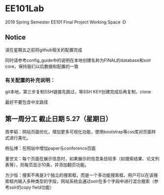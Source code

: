 # EE101Lab
2019 Spring Semester EE101 Final Project Working Space :D

## Notice
请在星期五之前将github相关的配置完成

同时请参考config_guide中的说明在本地创建名称为FINAL的database和solr core，保持我们以后数据和配置的一致


### 有关配置的补充说明：
git本地，第三步复制SSH链接先跳过，等SSH KEY创建完成后再复制，clone

最好不要包含中文路径


## 第一周分工 截止日期 5.27（星期日）

周李韬：网站页面优化，增加更多可视化功能，使用bootstrap等css库对页面样式进行美化。

杨弘博：在网站中增加paper与conference页面

董世文：每个页面在展示信息时，如果展示的信息条目较多（如搜索结果、论文列表等），则每页显示10条，并添加翻页功能。

方少恒：搜索不再是3个独立的搜索框，而是一个多功能搜索框，用户可以在该搜索框内输入多种类型的字段，网站系统会通过solr在多个字段中进行混合搜索（参考solr的copy field功能）
